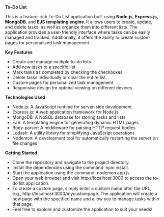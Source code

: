 **To-Do List**

This is a feature-rich To-Do List application built using **Node.js**, **Express.js**, **MongoDB**, and **EJS templating engine**. It allows users to create, update, and delete tasks, as well as organize them into different lists. The application provides a user-friendly interface where tasks can be easily managed and tracked. Additionally, it offers the ability to create custom pages for personalized task management.



**Key Features** 

- Create and manage multiple to-do lists
- Add new tasks to a specific list
- Mark tasks as completed by checking the checkboxes
- Delete tasks individually or clear the entire list
- Custom pages for personalized task management
- Responsive design for optimal viewing on different devices



**Technologies Used**

- Node.js: A JavaScript runtime for server-side development
- Express.js: A web application framework for Node.js
- MongoDB: A NoSQL database for storing tasks and lists
- EJS: A templating engine for generating dynamic HTML pages
- Body-parser: A middleware for parsing HTTP request bodies
- Lodash: A utility library for simplifying JavaScript operations
- Nodemon: A development tool for automatically restarting the server on file changes



**Getting Started** 

- Clone the repository and navigate to the project directory.
- Install the dependencies using the command: npm install.
- Start the application using the command: nodemon app.js.
- Open your web browser and visit http://localhost:3000 to access the to-do list application.
- To create a custom page, simply enter a custom name after the URL, e.g., http://localhost:3000/mycustompage. The application will create a new page with the specified name and allow you to manage tasks within that page.
- Feel free to explore and customize the application to suit your needs!








